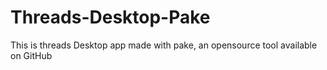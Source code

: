 # Threads-Desktop-Pake
This is threads Desktop app made with pake, an opensource tool available on GitHub
